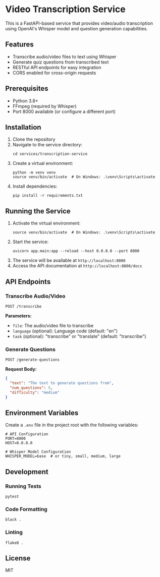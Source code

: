 # Video Transcription Service

This is a FastAPI-based service that provides video/audio transcription using OpenAI's Whisper model and question generation capabilities.

## Features

- Transcribe audio/video files to text using Whisper
- Generate quiz questions from transcribed text
- RESTful API endpoints for easy integration
- CORS enabled for cross-origin requests

## Prerequisites

- Python 3.8+
- FFmpeg (required by Whisper)
- Port 8000 available (or configure a different port)

## Installation

1. Clone the repository
2. Navigate to the service directory:
   ```
   cd services/transcription-service
   ```
3. Create a virtual environment:
   ```
   python -m venv venv
   source venv/bin/activate  # On Windows: .\venv\Scripts\activate
   ```
4. Install dependencies:
   ```
   pip install -r requirements.txt
   ```

## Running the Service

1. Activate the virtual environment:
   ```
   source venv/bin/activate  # On Windows: .\venv\Scripts\activate
   ```
2. Start the service:
   ```
   uvicorn app.main:app --reload --host 0.0.0.0 --port 8000
   ```
3. The service will be available at `http://localhost:8000`
4. Access the API documentation at `http://localhost:8000/docs`

## API Endpoints

### Transcribe Audio/Video

```
POST /transcribe
```

**Parameters:**
- `file`: The audio/video file to transcribe
- `language` (optional): Language code (default: "en")
- `task` (optional): "transcribe" or "translate" (default: "transcribe")

### Generate Questions

```
POST /generate-questions
```

**Request Body:**
```json
{
  "text": "The text to generate questions from",
  "num_questions": 5,
  "difficulty": "medium"
}
```

## Environment Variables

Create a `.env` file in the project root with the following variables:

```
# API Configuration
PORT=8000
HOST=0.0.0.0

# Whisper Model Configuration
WHISPER_MODEL=base  # or tiny, small, medium, large
```

## Development

### Running Tests

```
pytest
```

### Code Formatting

```
black .
```

### Linting

```
flake8 .
```

## License

MIT
